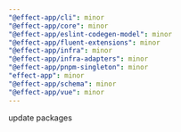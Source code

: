 ```yaml
---
"@effect-app/cli": minor
"@effect-app/core": minor
"@effect-app/eslint-codegen-model": minor
"@effect-app/fluent-extensions": minor
"@effect-app/infra": minor
"@effect-app/infra-adapters": minor
"@effect-app/pnpm-singleton": minor
"effect-app": minor
"@effect-app/schema": minor
"@effect-app/vue": minor
---
```


update packages
